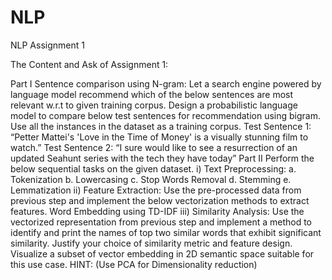 # NLP
NLP Assignment 1

The Content and Ask of Assignment 1:

Part I
Sentence comparison using N-gram:
Let a search engine powered by language model recommend which of the below
sentences are most relevant w.r.t to given training corpus. Design a probabilistic language
model to compare below test sentences for recommendation using bigram. Use all the instances
in the dataset as a training corpus.
Test Sentence 1: “Petter Mattei's 'Love in the Time of Money' is a visually stunning film to
watch.”
Test Sentence 2: “I sure would like to see a resurrection of an updated Seahunt series with the
tech they have today”
Part II
Perform the below sequential tasks on the given dataset.
i) Text Preprocessing:
a. Tokenization
b. Lowercasing
c. Stop Words Removal
d. Stemming
e. Lemmatization
ii) Feature Extraction:
Use the pre-processed data from previous step and implement the below vectorization
methods to extract features.
Word Embedding using TD-IDF
iii) Similarity Analysis:
Use the vectorized representation from previous step and implement a method to
identify and print the names of top two similar words that exhibit significant similarity. Justify
your choice of similarity metric and feature design. Visualize a subset of vector embedding in
2D semantic space suitable for this use case. HINT: (Use PCA for Dimensionality reduction)
